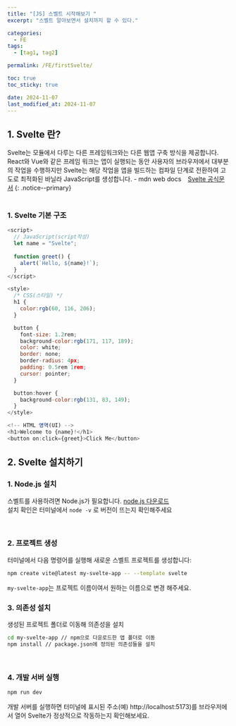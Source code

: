 ```yaml
---
title: "[JS] 스벨트 시작해보기 "
excerpt: "스벨트 알아보면서 설치까지 할 수 있다."

categories:
  - FE
tags:
  - [tag1, tag2]

permalink: /FE/firstSvelte/

toc: true
toc_sticky: true

date: 2024-11-07
last_modified_at: 2024-11-07
---
```


## 1. Svelte 란?
Svelte는 모듈에서 다루는 다른 프레임워크와는 다른 웹앱 구축 방식을 제공합니다. React와 Vue와 같은 프레임 워크는 앱이 실행되는 동안 사용자의 브라우저에서 대부분의 작업을 수행하지만 Svelte는 해당 작업을 앱을 빌드하는 컴파일 단계로 전환하여 고도로 최적화된 바닐라 JavaScript를 생성합니다. - mdn web docs &ensp; [Svelte 공식문서](https://svelte.dev/playground/hello-world)
{: .notice--primary}  
<br>

### 1. Svelte 기본 구조
```javascript
<script>
  // JavaScript(script작성)
  let name = "Svelte";
  
  function greet() {
    alert(`Hello, ${name}!`);
  }
</script>

<style>
  /* CSS(스타일) */
  h1 {
    color:rgb(60, 116, 206);
  }

  button {
    font-size: 1.2rem;
    background-color:rgb(171, 117, 189);
    color: white;
    border: none;
    border-radius: 4px;
    padding: 0.5rem 1rem;
    cursor: pointer;
  }

  button:hover {
    background-color:rgb(131, 83, 149);
  }
</style>

<!-- HTML 영역(UI) -->
<h1>Welcome to {name}!</h1>
<button on:click={greet}>Click Me</button>
```

## 2. Svelte 설치하기

### 1. Node.js 설치
스벨트를 사용하려면 Node.js가 필요합니다. [node.js 다운로드](https://nodejs.org/ko)  
설치 확인은 터미널에서 `node -v` 로 버전이 뜨는지 확인해주세요

<br>

### 2. 프로젝트 생성
터미널에서 다음 명령어를 실행해 새로운 스벨트 프로젝트를 생성합니다:
```bash
npm create vite@latest my-svelte-app -- --template svelte
```
`my-svelte-app`는 프로젝트 이름이여서 원하는 이름으로 변경 해주세요.
<br>

### 3. 의존성 설치
생성된 프로젝트 폴더로 이동해 의존성을 설치
```bash
cd my-svelte-app // npm으로 다운로드한 앱 폴더로 이동  
npm install // package.json에 정의된 의존성들을 설치
```
<br>

### 4. 개발 서버 실행
```bash
npm run dev
```
개발 서버를 실행하면 터미널에 표시된 주소(예) http://localhost:5173)를 브라우저에서 열어 Svelte가 정상적으로 작동하는지 확인해보세요.
